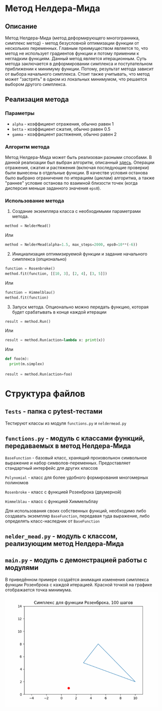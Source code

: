 # Метод Нелдера-Мида
## Описание
Метод Нелдера-Мида (метод деформирующего многогранника, симплекс метод) - метод безусловной оптимизации функции от нескольких переменных. Главным преимуществом является то, что метод не использует градиентов функции и потому применим к негладким функциям. Данный метод является итерационным. Суть метода заключается в деформировании симплекса и поступательном приближении к минимуму функции. Потому, результат метода зависит от выбора начального симплекса. Стоит также учитывать, что метод может "застрять" в одном из локальных минимумом, что решается выбором другого симплекса. 
## Реализация метода
### Параметры
- `alpha` - коэффициент отражения, обычно равен 1
- `betta` - коэффициент сжатия, обычно равен 0.5
- `gamma` - коэффициент растяжения, обычно равен 2
### Алгоритм метода
Метод Нелдера-Мида может быть реализован разными способами. В данной реализации был выбран алгоритм, описанный [здесь](https://ru.wikipedia.org/wiki/Метод_Нелдера_—_Мида). Операции отражения, сжатия и растяжения (включая последующие проверки) были вынесены в отдельные функции. В качестве условия останова было выбрано ограничение по итерациям (циклам) алгоритма, а также "раннее" условие останова по взаимной близости точек (когда дисперсия меньше заданного значения `eps0`).
### Использование метода
1. Создание экземпляра класса с необходимыми параметрами метода.
```python
method = NelderMead()
```
Или 
```python
method = NelderMead(alpha=1.5, max_steps=2000, eps0=10**(-6))
```
2. Инициализация оптимизируемой функции и задание начального симплекса (опционально)
```python
function = Rosenbroke()
method.fit(function, [[10, 3], [2, 4], [3, 5]])
```
Или 
```python
function = Himmelblau()
method.fit(function)
```
3. Запуск метода. Опционально можно передать функцию, которая будет срабатывать в конце каждой итерации
```python
result = method.Run()
```
Или 
```python
result = method.Run(action=lambda x: print(x))
```
Или
```python
def foo(m):
  print(m.simplex)

result = method.Run(action=foo)
```
# Структура файлов
## `Tests` - папка с pytest-тестами
Тестируют классы из модуля `functions.py` и `neldermead.py`
## `functions.py` - модуль с классами функций, передаваемых в метод Нелдера-Мида
`BaseFunction` - базовый класс, хранящий произвольнон символьное выражение и набор символов-переменных. Предоставляет стандартный интерфейс для других классов

`Polynomial` - класс для более удобного формирования многомерных полиномов

`Rosenbroke` - класс с функцией Розенброка (двумерной)

`Himmelblau` - класс с функцией Химмельблау

Для использования своих собственных функций, необходимо либо создавать экземпляр `BaseFunction`, передавая туда выражение, либо определять класс-наследник от `BaseFunction`
## `nelder_mead.py` - модуль с классом, реализующим метод Нелдера-Мида
## `main.py` - модуль с демонстрацией работы с модулями
В приведённом примере создаётся анимация изменения симплекса функции Розенброка с каждой итерацией. Красной точкой на графике отображается точка минимума.
![Изменение симплекса функции Розенброка за 100 шагов](gifs/animation_100.gif)

